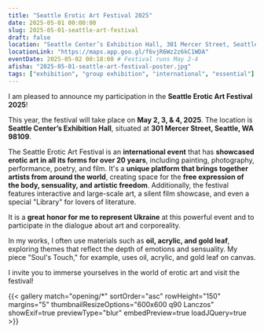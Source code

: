 ```yaml
---
title: "Seattle Erotic Art Festival 2025"
date: 2025-05-01 00:00:00
slug: 2025-05-01-seattle-art-festival
draft: false
location: "Seattle Center’s Exhibition Hall, 301 Mercer Street, Seattle, WA 98109"
locationLink: "https://maps.app.goo.gl/f6vjR6Wz2z6kC1WDA"
eventDate: 2025-05-02 00:18:00 # Festival runs May 2-4
afisha: "2025-05-01-seattle-art-festival-poster.jpg"
tags: ["exhibition", "group exhibition", "international", "essential"]
---
```


I am pleased to announce my participation in the **Seattle Erotic Art Festival 2025**!

This year, the festival will take place on **May 2, 3, & 4, 2025**. The location is **Seattle Center’s Exhibition Hall**, situated at **301 Mercer Street, Seattle, WA 98109**.

The Seattle Erotic Art Festival is an **international event** that has **showcased erotic art in all its forms for over 20 years**, including painting, photography, performance, poetry, and film. It's a **unique platform that brings together artists from around the world**, creating space for the **free expression of the body, sensuality, and artistic freedom**. Additionally, the festival features interactive and large-scale art, a silent film showcase, and even a special "Library" for lovers of literature.

It is a **great honor for me to represent Ukraine** at this powerful event and to participate in the dialogue about art and corporeality.

In my works, I often use materials such as **oil, acrylic, and gold leaf**, exploring themes that reflect the depth of emotions and sensuality. My piece "Soul's Touch," for example, uses oil, acrylic, and gold leaf on canvas.

I invite you to immerse yourselves in the world of erotic art and visit the festival!

{{< gallery match="opening/*" sortOrder="asc" rowHeight="150" margins="5" thumbnailResizeOptions="600x600 q90 Lanczos" showExif=true previewType="blur" embedPreview=true loadJQuery=true >}}
